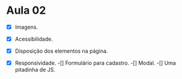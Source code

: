 # Aula 02 
  -[x] Imagens.
  -[x] Acessibilidade.
  -[x] Disposição dos elementos na página.
  -[x] Responsividade.
  -[] Formulário para cadastro.
  -[] Modal.
  -[] Uma pitadinha de JS.
  